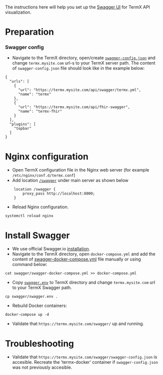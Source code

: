 The instructions here will help you set up the [Swagger UI](swagger-config.json) for TermX API visualization.

# Preparation
### Swagger config
- Navigate to the TermX directory, open/create [`swagger-config.json`](swagger-config.json) and change `termx.mysite.com` url-s to your TermX server path. The content of `swagger-config.json` file should look like in the example below:

```
{
  "urls": [
    {
      "url": "https://termx.mysite.com/api/swagger/termx.yml",
      "name": "termx"
    },
    {
      "url": "https://termx.mysite.com/api/fhir-swagger",
      "name": "termx-fhir"
    }
  ],
  "plugins": [
    "topbar"
  ]
}
```

# Nginx configuration
- Open TermX configuration file in the Nginx web server (for example `/etc/nginx/conf.d/termx.conf`)
- Add location [`/swagger`](swagger.http.conf) under main server as shown below

```
    location /swagger {
        proxy_pass http://localhost:8000;
    }
```

- Reload Nginx configuration.

```
systemctl reload nginx
```


# Install Swagger

- We use official Swagger.io [installation](https://swagger.io/docs/open-source-tools/swagger-ui/usage/installation/).
- Navigate to the TermX directory, open `docker-compose.yml` and add the content of [swagger-docker-compose.yml](swagger-docker-compose.yml) file manually or using command below:

```
cat swagger/swagger-docker-compose.yml >> docker-compose.yml
```

- Copy [`swagger.env`](swagger.env) to TermX directory and change `termx.mysite.com` url to your TermX Swagger path.
```
cp swagger/swagger.env .
```

-  Rebuild Docker containers:

```
docker-compose up -d
```

- Validate that `https://termx.mysite.com/swagger/` up and running.


# Troubleshooting
- Validate that `https://termx.mysite.com/swagger/swagger-config.json` is accesible. Recreate the 'termx-docker' container if `swagger-config.json` was not previously accesible.
